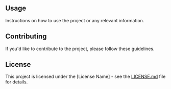 ## Usage

Instructions on how to use the project or any relevant information.

## Contributing

If you'd like to contribute to the project, please follow these guidelines.

## License

This project is licensed under the [License Name] - see the [LICENSE.md](LICENSE.md) file for details.
